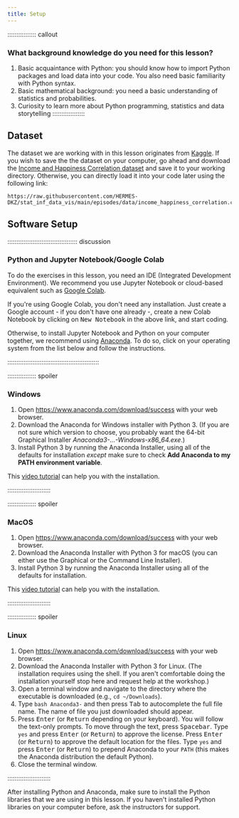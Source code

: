 ```yaml
---
title: Setup
---
```



:::::::::::::::: callout
### What background knowledge do you need for this lesson?

1. Basic acquaintance with Python: you should know how to import Python packages and load data into your code.
You also need basic familiarity with Python syntax. 
2. Basic mathematical background: you need a basic understanding of statistics and probabilities. 
3. Curiosity to learn more about Python programming, statistics and data storytelling
::::::::::::::::::

## Dataset

The dataset we are working with in this lesson originates from [Kaggle](https://www.kaggle.com/datasets/levyedgar44/income-and-happiness-correction). 
If you wish to save the the dataset on your computer, go ahead and download the 
[Income and Happiness Correlation dataset](data/income_happiness_correlation.csv) and save it to your working directory. 
Otherwise, you can directly load it into your code later using the following link:

```
https://raw.githubusercontent.com/HERMES-DKZ/stat_inf_data_vis/main/episodes/data/income_happiness_correlation.csv
```

## Software Setup

::::::::::::::::::::::::::::::::::::::: discussion

### Python and Jupyter Notebook/Google Colab

To do the exercises in this lesson, you need an IDE (Integrated Development Environment). We recommend you use 
Jupyter Notebook or cloud-based equivalent such as [Google Colab](https://colab.google/). 

If you're using Google Colab, you don't need any installation. Just create a Google account - if you don't have one
already -, create a new Colab Notebook by clicking on <kbd>New Notebook</kbd> in the above link, and start coding. 

Otherwise, to install Jupyter Notebook and Python on your computer together, we recommend using 
[Anaconda](https://www.anaconda.com/download/success).
To do so, click on your operating system from the list below and follow the instructions. 

:::::::::::::::::::::::::::::::::::::::::::::::::::

:::::::::::::::: spoiler

### Windows

1. Open https://www.anaconda.com/download/success with your web browser.
2. Download the Anaconda for Windows installer with Python 3. (If you are not sure which version to choose, you probably want the 64-bit 
Graphical Installer *Anaconda3-...-Windows-x86_64.exe*.)
3. Install Python 3 by running the Anaconda Installer, using all of the defaults for installation *except* make sure to check 
**Add Anaconda to my PATH environment variable**.

This [video tutorial](https://www.youtube.com/watch?v=xxQ0mzZ8UvA) can help you with the installation. 

::::::::::::::::::::::::

:::::::::::::::: spoiler

### MacOS

1. Open https://www.anaconda.com/download/success with your web browser.
2. Download the Anaconda Installer with Python 3 for macOS (you can either use the Graphical or the Command Line Installer).
3. Install Python 3 by running the Anaconda Installer using all of the defaults for installation.

This [video tutorial](https://www.youtube.com/watch?v=TcSAln46u9U) can help you with the installation.


::::::::::::::::::::::::


:::::::::::::::: spoiler

### Linux

1. Open https://www.anaconda.com/download/success with your web browser.
2. Download the Anaconda Installer with Python 3 for Linux.
(The installation requires using the shell. If you aren't comfortable doing the installation yourself stop here and request help at the workshop.)
3. Open a terminal window and navigate to the directory where the executable is downloaded (e.g., `cd ~/Downloads`).
4. Type `bash Anaconda3-` and then press <kbd>Tab</kbd> to autocomplete the full file name. The name of file you just 
downloaded should appear.
5. Press <kbd>Enter</kbd> (or <kbd>Return</kbd> depending on your keyboard). You will follow the text-only prompts. 
To move through the text, press <kbd>Spacebar</kbd>. Type `yes` and press <kbd>Enter</kbd> (or <kbd>Return</kbd>) 
to approve the license. Press <kbd>Enter</kbd> (or <kbd>Return</kbd>) to approve the default location for the files. 
Type `yes` and press <kbd>Enter</kbd> (or <kbd>Return</kbd>) to prepend Anaconda to your `PATH` (this makes the Anaconda distribution the default Python).
6. Close the terminal window.

::::::::::::::::::::::::


After installing Python and Anaconda, make sure to install the Python libraries that we are using in this lesson. If you haven't installed Python libraries on your 
computer before, ask the instructors for support. 
